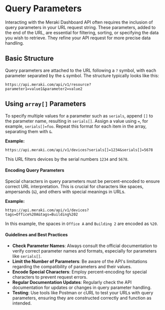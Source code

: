 # Query Parameters

Interacting with the Meraki Dashboard API often requires the inclusion of query parameters in your URL request string. These parameters, added to the end of the URL, are essential for filtering, sorting, or specifying the data you wish to retrieve. They refine your API request for more precise data handling.

## Basic Structure
Query parameters are attached to the URL following a `?` symbol, with each parameter separated by the `&` symbol. The structure typically looks like this:

```
https://api.meraki.com/api/v1/resource?parameter1=value1&parameter2=value2
```

## Using `array[]` Parameters
To specify multiple values for a parameter such as `serials`, append `[]` to the parameter name, resulting in `serials[]`. Assign a value using `=`, for example, `serials[]=foo`. Repeat this format for each item in the array, separating them with `&`.

**Example:**

```
https://api.meraki.com/api/v1/devices?serials[]=1234&serials[]=5678
```

This URL filters devices by the serial numbers `1234` and `5678`.

#### Encoding Query Parameters
Special characters in query parameters must be percent-encoded to ensure correct URL interpretation. This is crucial for characters like spaces, ampersands (`&`), and others with special meanings in URLs.

**Example:**

```
https://api.meraki.com/api/v1/devices?tags=Office%20A&tags=Building%202
```

In this example, the spaces in `Office A` and `Building 2` are encoded as `%20`.

#### Guidelines and Best Practices
- **Check Parameter Names**: Always consult the official documentation to verify correct parameter names and formats, especially for parameters like `serials[]`.
- **Limit the Number of Parameters**: Be aware of the API's limitations regarding the compatibility of parameters and their values.
- **Encode Special Characters**: Employ percent-encoding for special characters to prevent request errors.
- **Regular Documentation Updates**: Regularly check the API documentation for updates or changes in query parameter handling.
- **Testing**: Use tools like Postman or cURL to test your URLs with query parameters, ensuring they are constructed correctly and function as intended.

